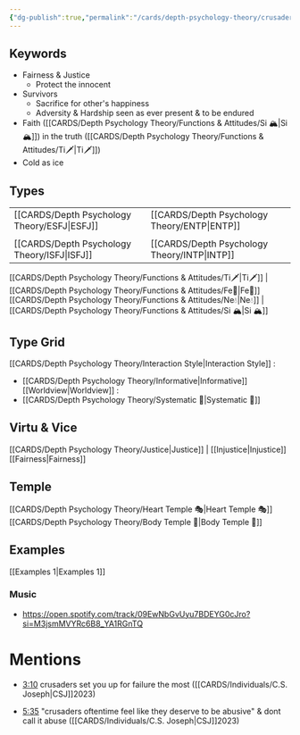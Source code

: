 ```yaml
---
{"dg-publish":true,"permalink":"/cards/depth-psychology-theory/crusader/","noteIcon":"","created":"2023-01-04T21:24:57.397+01:00","updated":"2023-04-19T17:27:53.671+02:00"}
---
```



## Keywords
- Fairness & Justice
	-  Protect the innocent
- Survivors
	- Sacrifice for other's happiness
	- Adversity & Hardship seen as ever present & to be endured
- Faith ([[CARDS/Depth Psychology Theory/Functions & Attitudes/Si 🏔️\|Si 🏔️]]) in the truth ([[CARDS/Depth Psychology Theory/Functions & Attitudes/Ti🗡️\|Ti🗡️]])
- Cold as ice

## Types 

|  |  |      |  |
|:---------------|:-----------|:---------------|:---------------|
| [[CARDS/Depth Psychology Theory/ESFJ\|ESFJ]]       |  | [[CARDS/Depth Psychology Theory/ENTP\|ENTP]]&nbsp; |        |
|       |  |     |      |
| [[CARDS/Depth Psychology Theory/ISFJ\|ISFJ]]&nbsp; |   |  [[CARDS/Depth Psychology Theory/INTP\|INTP]]      |        |  

[[CARDS/Depth Psychology Theory/Functions & Attitudes/Ti🗡️\|Ti🗡️]] | [[CARDS/Depth Psychology Theory/Functions & Attitudes/Fe💉\|Fe💉]] 
[[CARDS/Depth Psychology Theory/Functions & Attitudes/Ne💧\|Ne💧]] | [[CARDS/Depth Psychology Theory/Functions & Attitudes/Si 🏔️\|Si 🏔️]]

## Type Grid
[[CARDS/Depth Psychology Theory/Interaction Style\|Interaction Style]] : 
- [[CARDS/Depth Psychology Theory/Informative\|Informative]]
[[Worldview\|Worldview]] : 
- [[CARDS/Depth Psychology Theory/Systematic 🔧\|Systematic 🔧]]

## Virtu & Vice
[[CARDS/Depth Psychology Theory/Justice\|Justice]] | [[Injustice\|Injustice]]
[[Fairness\|Fairness]] 

## Temple 
[[CARDS/Depth Psychology Theory/Heart Temple 🎭\|Heart Temple 🎭]]
[[CARDS/Depth Psychology Theory/Body Temple 🌳\|Body Temple 🌳]]

## Examples 
[[Examples 1\|Examples 1]] 

### Music 
- https://open.spotify.com/track/09EwNbGvUyu7BDEYG0cJro?si=M3jsmMVYRc6B8_YA1RGnTQ

# Mentions 


<div class="transclusion internal-embed is-loaded"><div class="markdown-embed">



- [3:10](https://www.youtube.com/watch?v=keNewFwXxM8&t=190s) crusaders set you up for failure the most ([[CARDS/Individuals/C.S. Joseph\|CSJ]]2023) 

</div></div>


<div class="transclusion internal-embed is-loaded"><div class="markdown-embed">



- [5:35](https://www.youtube.com/watch?v=keNewFwXxM8&t=335s) "crusaders oftentime feel like they deserve to be abusive" & dont call it abuse ([[CARDS/Individuals/C.S. Joseph\|CSJ]]2023) 

</div></div>

